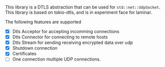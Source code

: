 This library is a DTLS abstraction that can be used for `std::net::UdpSocket`. This library is based on tokio-dtls, and is in experiment face for laminar.

The following features are supported

- [x] Dtls Acceptor for accepting incomming connections
- [x] Dtls Connector for connecting to remote hosts
- [x] Dtls Stream for sending receiving encrypted data over udp
- [x] Shutdown connection
- [x] Certificates
- [ ] One connection multiple UDP connections. 

